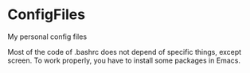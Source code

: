 # ConfigFiles
My personal config files

Most of the code of .bashrc does not depend of specific things, except screen.
To work properly, you have to install some packages in Emacs.
